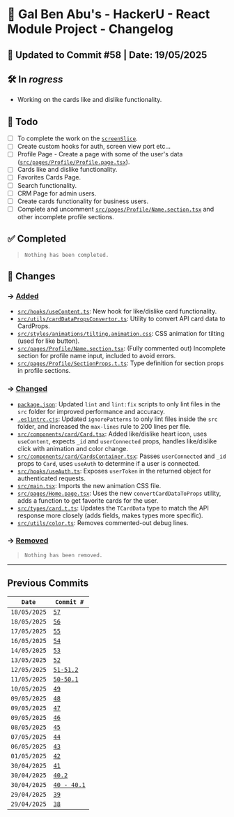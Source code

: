 # 📘 Gal Ben Abu's - HackerU - React Module Project - Changelog

## 📅 Updated to Commit #58 | Date: 19/05/2025

## 🛠️ In _rogress_

- Working on the cards like and dislike functionality.

## 🎯 Todo

- [ ] To complete the work on the [`screenSlice`](src/store/screenSlice.ts).
- [ ] Create custom hooks for auth, screen view port etc...
- [ ] Profile Page - Create a page with some of the user's data ([`src/pages/Profile/Profile.page.tsx`](src/pages/Profile/Profile.page.tsx)).
- [ ] Cards like and dislike functionality.
- [ ] Favorites Cards Page.
- [ ] Search functionality.
- [ ] CRM Page for admin users.
- [ ] Create cards functionality for business users.
- [ ] Complete and uncomment [`src/pages/Profile/Name.section.tsx`](src/pages/Profile/Name.section.tsx) and other incomplete profile sections.

## ✅ Completed

> `Nothing has been completed.`

## 🔄 Changes

### → <u>Added</u>

- [`src/hooks/useContent.ts`](src/hooks/useContent.ts): New hook for like/dislike card functionality.
- [`src/utils/cardDataPropsConvertor.ts`](src/utils/cardDataPropsConvertor.ts): Utility to convert API card data to CardProps.
- [`src/styles/animations/tilting.animation.css`](src/styles/animations/tilting.animation.css): CSS animation for tilting (used for like button).
- [`src/pages/Profile/Name.section.tsx`](src/pages/Profile/Name.section.tsx): (Fully commented out) Incomplete section for profile name input, included to avoid errors.
- [`src/pages/Profile/SectionProps.t.ts`](src/pages/Profile/SectionProps.t.ts): Type definition for section props in profile sections.

### → <u>Changed</u>

- [`package.json`](package.json): Updated `lint` and `lint:fix` scripts to only lint files in the `src` folder for improved performance and accuracy.
- [`.eslintrc.cjs`](.eslintrc.cjs): Updated `ignorePatterns` to only lint files inside the `src` folder, and increased the `max-lines` rule to 200 lines per file.
- [`src/components/card/Card.tsx`](src/components/card/Card.tsx): Added like/dislike heart icon, uses `useContent`, expects `_id` and `userConnected` props, handles like/dislike click with animation and color change.
- [`src/components/card/CardsContainer.tsx`](src/components/card/CardsContainer.tsx): Passes `userConnected` and `_id` props to `Card`, uses `useAuth` to determine if a user is connected.
- [`src/hooks/useAuth.ts`](src/hooks/useAuth.ts): Exposes `userToken` in the returned object for authenticated requests.
- [`src/main.tsx`](src/main.tsx): Imports the new animation CSS file.
- [`src/pages/Home.page.tsx`](src/pages/Home.page.tsx): Uses the new `convertCardDataToProps` utility, adds a function to get favorite cards for the user.
- [`src/types/card.t.ts`](src/types/card.t.ts): Updates the `TCardData` type to match the API response more closely (adds fields, makes types more specific).
- [`src/utils/color.ts`](src/utils/color.ts): Removes commented-out debug lines.

### → <u>Removed</u>

> `Nothing has been removed.`

---

## Previous Commits

| `Date`       | `Commit #`                                                   |
| ------------ | ------------------------------------------------------------ |
| `18/05/2025` | [`57`](./commits_changes/commit_57.md)                       |
| `18/05/2025` | [`56`](./commits_changes/commit_56.md)                       |
| `17/05/2025` | [`55`](./commits_changes/commit_55.md)                       |
| `16/05/2025` | [`54`](./commits_changes/commit_54.md)                       |
| `14/05/2025` | [`53`](./commits_changes/commit_53.md)                       |
| `13/05/2025` | [`52`](./commits_changes/commit_52.md)                       |
| `12/05/2025` | [`51-51.2`](./commits_changes/commit_51-51.2.md)             |
| `11/05/2025` | [`50-50.1`](./commits_changes/commit_50-50.1.md)             |
| `10/05/2025` | [`49`](./commits_changes/commit_49.md)                       |
| `09/05/2025` | [`48`](./commits_changes/commit_48.md)                       |
| `09/05/2025` | [`47`](./commits_changes/commit_47.md)                       |
| `09/05/2025` | [`46`](./commits_changes/commit_46.md)                       |
| `08/05/2025` | [`45`](./commits_changes/commit_45.md)                       |
| `07/05/2025` | [`44`](./commits_changes/commit_44.md)                       |
| `06/05/2025` | [`43`](./commits_changes/commit_43.md)                       |
| `01/05/2025` | [`42`](./commits_changes/commit_42.md)                       |
| `30/04/2025` | [`41`](./commits_changes/commit_41.md)                       |
| `30/04/2025` | [`40.2`](./commits_changes/commit_40/commit_40.2.md)         |
| `30/04/2025` | [`40 - 40.1`](./commits_changes/commit_40/commit_40-40.1.md) |
| `29/04/2025` | [`39`](./commits_changes/commit_39.md)                       |
| `29/04/2025` | [`38`](./commits_changes/commit_38.md)                       |
